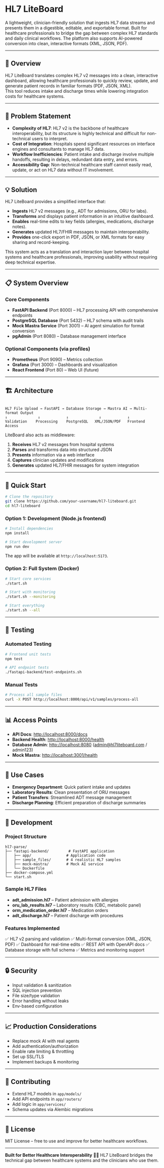 # HL7 LiteBoard

A lightweight, clinician-friendly solution that ingests HL7 data streams and presents them in a digestible, editable, and exportable format. Built for healthcare professionals to bridge the gap between complex HL7 standards and daily clinical workflows. The platform also supports AI-powered conversion into clean, interactive formats (XML, JSON, PDF).

---

## 🚀 Overview

HL7 LiteBoard translates complex HL7 v2 messages into a clean, interactive dashboard, allowing healthcare professionals to quickly review, update, and generate patient records in familiar formats (PDF, JSON, XML).  
This tool reduces intake and discharge times while lowering integration costs for healthcare systems.

---

## 🏥 Problem Statement

- **Complexity of HL7**: HL7 v2 is the backbone of healthcare interoperability, but its structure is highly technical and difficult for non-technical users to interpret.  
- **Cost of Integration**: Hospitals spend significant resources on interface engines and consultants to manage HL7 data.  
- **Workflow Inefficiencies**: Patient intake and discharge involve multiple handoffs, resulting in delays, redundant data entry, and errors.  
- **Accessibility Gap**: Non-technical healthcare staff cannot easily read, update, or act on HL7 data without IT involvement.  

---

## 💡 Solution

HL7 LiteBoard provides a simplified interface that:

- **Ingests** HL7 v2 messages (e.g., ADT for admissions, ORU for labs).  
- **Transforms** and displays patient information in an intuitive dashboard.  
- **Enables** real-time edits to key fields (allergies, medications, discharge notes).  
- **Generates** updated HL7/FHIR messages to maintain interoperability.  
- **Provides** one-click export in PDF, JSON, or XML formats for easy sharing and record-keeping.  

This system acts as a translation and interaction layer between hospital systems and healthcare professionals, improving usability without requiring deep technical expertise.

---

## 📋 System Overview

### Core Components
- **FastAPI Backend** (Port 8000) – HL7 processing API with comprehensive endpoints  
- **PostgreSQL Database** (Port 5432) – HL7 schema with audit trails  
- **Mock Mastra Service** (Port 3001) – AI agent simulation for format conversion  
- **pgAdmin** (Port 8080) – Database management interface  

### Optional Components (via profiles)
- **Prometheus** (Port 9090) – Metrics collection  
- **Grafana** (Port 3000) – Dashboards and visualization  
- **React Frontend** (Port 80) – Web UI (future)  

---

## 🏗️ Architecture

```

HL7 File Upload → FastAPI → Database Storage → Mastra AI → Multi-format Output
↓              ↓            ↓              ↓            ↓
Validation    Processing    PostgreSQL   XML/JSON/PDF   Frontend Access

````

LiteBoard also acts as middleware:  
1. **Receives** HL7 v2 messages from hospital systems  
2. **Parses** and transforms data into structured JSON  
3. **Presents** information via a web interface  
4. **Captures** clinician updates and modifications  
5. **Generates** updated HL7/FHIR messages for system integration  

---

## 🚀 Quick Start

```bash
# Clone the repository
git clone https://github.com/your-username/hl7-liteboard.git
cd hl7-liteboard
````

### Option 1: Development (Node.js frontend)

```bash
# Install dependencies
npm install

# Start development server
npm run dev
```

The app will be available at `http://localhost:5173`.

### Option 2: Full System (Docker)

```bash
# Start core services
./start.sh

# Start with monitoring
./start.sh --monitoring

# Start everything
./start.sh --all
```

---

## 🧪 Testing

### Automated Testing

```bash
# Frontend unit tests
npm test

# API endpoint tests
./fastapi-backend/test-endpoints.sh
```

### Manual Tests

```bash
# Process all sample files
curl -X POST http://localhost:8000/api/v1/samples/process-all
```

---

## 📊 Access Points

* **API Docs**: [http://localhost:8000/docs](http://localhost:8000/docs)
* **Backend Health**: [http://localhost:8000/health](http://localhost:8000/health)
* **Database Admin**: [http://localhost:8080](http://localhost:8080) ([admin@hl7liteboard.com](mailto:admin@hl7liteboard.com) / admin123)
* **Mock Mastra**: [http://localhost:3001/health](http://localhost:3001/health)

---

## 🎯 Use Cases

* **Emergency Department**: Quick patient intake and updates
* **Laboratory Results**: Clean presentation of ORU messages
* **Patient Transfers**: Streamlined ADT message management
* **Discharge Planning**: Efficient preparation of discharge summaries

---

## 🔧 Development

### Project Structure

```
hl7-parse/
├── fastapi-backend/         # FastAPI application
│   ├── app/                # Application code
│   ├── sample_files/       # 4 realistic HL7 samples
│   ├── mock-mastra/        # Mock AI service
│   └── Dockerfile
├── docker-compose.yml
└── start.sh
```

### Sample HL7 Files

* **adt_admission.hl7** – Patient admission with allergies
* **oru_lab_results.hl7** – Laboratory results (CBC, metabolic panel)
* **orm_medication_order.hl7** – Medication orders
* **adt_discharge.hl7** – Patient discharge with procedures

### Features Implemented

✅ HL7 v2 parsing and validation
✅ Multi-format conversion (XML, JSON, PDF)
✅ Dashboard for real-time edits
✅ REST API with OpenAPI docs
✅ Database storage with full schema
✅ Metrics and monitoring support

---

## 🔒 Security

* Input validation & sanitization
* SQL injection prevention
* File size/type validation
* Error handling without leaks
* Env-based configuration

---

## 📈 Production Considerations

* Replace mock AI with real agents
* Add authentication/authorization
* Enable rate limiting & throttling
* Set up SSL/TLS
* Implement backups & monitoring

---

## 🤝 Contributing

* Extend HL7 models in `app/models/`
* Add API endpoints in `app/routers/`
* Add logic in `app/services/`
* Schema updates via Alembic migrations

---

## 📄 License

MIT License – free to use and improve for better healthcare workflows.

---

**Built for Better Healthcare Interoperability** 🏥✨
HL7 LiteBoard bridges the technical gap between healthcare systems and the clinicians who use them.